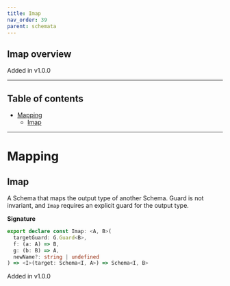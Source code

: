 ```yaml
---
title: Imap
nav_order: 39
parent: schemata
---
```


## Imap overview

Added in v1.0.0

---

<h2 class="text-delta">Table of contents</h2>

- [Mapping](#mapping)
  - [Imap](#imap)

---

# Mapping

## Imap

A Schema that maps the output type of another Schema. Guard is not invariant, and
`Imap` requires an explicit guard for the output type.

**Signature**

```ts
export declare const Imap: <A, B>(
  targetGuard: G.Guard<B>,
  f: (a: A) => B,
  g: (b: B) => A,
  newName?: string | undefined
) => <I>(target: Schema<I, A>) => Schema<I, B>
```

Added in v1.0.0
